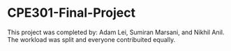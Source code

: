# CPE301-Final-Project

This project was completed by: Adam Lei, Sumiran Marsani, and Nikhil Anil. The workload was split and everyone contribuited equally. 
